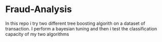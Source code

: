 # Fraud-Analysis
In this repo i try two different tree boosting algorith on a dataset of transaction. I perform a bayesian tuning and then i test the classification capacity of my two algorithms

